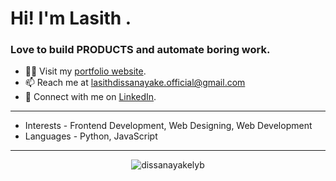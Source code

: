 <h1 align="left">Hi! I'm Lasith .</h1>
<h3 align="left"> Love to build PRODUCTS and automate boring work.</h3>

- 👨‍💻 Visit my [portfolio website](https://lasith.netlify.app).
- 📫 Reach me at [lasithdissanayake.official@gmail.com](mailto:lasithdissanayake.official@gmail.com) 
- 🤝 Connect with me on [LinkedIn](https://www.linkedin.com/in/lasith-dissanayake/).

---

- Interests - Frontend Development, Web Designing, Web Development
- Languages -  Python, JavaScript

---

<p align="center">
  <img src="https://komarev.com/ghpvc/?username=dissanayakelyb&label=Profile%20views&color=0e75b6&style=flat" alt="dissanayakelyb" />
</p>

